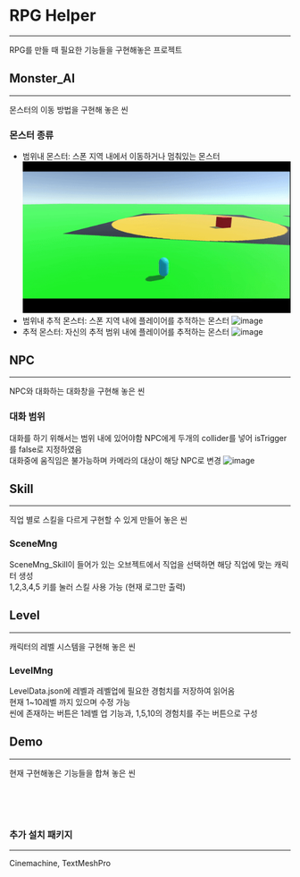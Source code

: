 # RPG Helper
-----
RPG를 만들 때 필요한 기능들을 구현해놓은 프로젝트

## Monster_AI
-----
몬스터의 이동 방법을 구현해 놓은 씬
### 몬스터 종류
+ 범위내 몬스터: 스폰 지역 내에서 이동하거나 멈춰있는 몬스터
![image](Readme/Monster_1.gif)
+ 범위내 추적 몬스터: 스폰 지역 내에 플레이어를 추적하는 몬스터
![image](Readme/Monster_2.gif)
+ 추적 몬스터: 자신의 추적 범위 내에 플레이어를 추적하는 몬스터
![image](Readme/Monster_3.gif)

## NPC
-----
NPC와 대화하는 대화창을 구현해 놓은 씬
### 대화 범위
대화를 하기 위해서는 범위 내에 있어야함 NPC에게 두개의 collider를 넣어 isTrigger를 false로 지정하였음<br>
대화중에 움직임은 불가능하며 카메라의 대상이 해당 NPC로 변경
![image](Readme/NPC_Dialog.gif)

## Skill
-----
직업 별로 스킬을 다르게 구현할 수 있게 만들어 놓은 씬
### SceneMng
SceneMng_Skill이 들어가 있는 오브젝트에서 직업을 선택하면 해당 직업에 맞는 캐릭터 생성<br>
1,2,3,4,5 키를 눌러 스킬 사용 가능 (현재 로그만 출력)

## Level
-----
캐릭터의 레벨 시스템을 구현해 놓은 씬
### LevelMng
LevelData.json에 레벨과 레벨업에 필요한 경험치를 저장하여 읽어옴<br>
현재 1~10레벨 까지 있으며 수정 가능<br>
씬에 존재하는 버튼은 1레벨 업 기능과, 1,5,10의 경험치를 주는 버튼으로 구성

## Demo
-----
현재 구현해놓은 기능들을 합쳐 놓은 씬


<br><br><br>
### 추가 설치 패키지
-----
Cinemachine, TextMeshPro